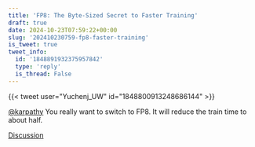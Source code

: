 ```yaml
---
title: 'FP8: The Byte-Sized Secret to Faster Training'
draft: true
date: 2024-10-23T07:59:22+00:00
slug: '202410230759-fp8-faster-training'
is_tweet: true
tweet_info:
  id: '1848891932375957842'
  type: 'reply'
  is_thread: False
---
```




{{< tweet user="Yuchenj_UW" id="1848800913248686144" >}}

[@karpathy](https://x.com/karpathy) You really want to switch to FP8. It will reduce the train time to about half.

[Discussion](https://x.com/sytelus/status/1848891932375957842)
